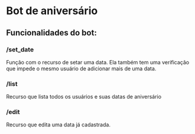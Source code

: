 <h1>Bot de aniversário</h1>

<h2>Funcionalidades do bot:</h2>
<h3>/set_date</h3> <p>Função com o recurso de setar uma data. Ela também tem uma verificação que impede o mesmo usuário de adicionar mais de uma data.</p>
<h3>/list</h3> <p>Recurso que lista todos os usuários e suas datas de aniversário</p>
<h3>/edit</h3> <p>Recurso que edita uma data já cadastrada.</p>


